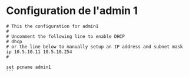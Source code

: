 # Configuration de l'admin 1

````
# This the configuration for admin1
#
# Uncomment the following line to enable DHCP
# dhcp
# or the line below to manually setup an IP address and subnet mask
ip 10.5.10.11 10.5.10.254
#

set pcname admin1
```